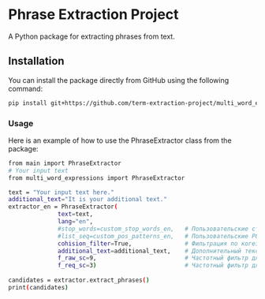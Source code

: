 # Phrase Extraction Project

A Python package for extracting phrases from text.

## Installation

You can install the package directly from GitHub using the following command:

```bash
pip install git+https://github.com/term-extraction-project/multi_word_expressions.git
```

### Usage

Here is an example of how to use the PhraseExtractor class from the package:

```bash
from main import PhraseExtractor
# Your input text
from multi_word_expressions import PhraseExtractor

text = "Your input text here."
additional_text="It is your additional text."
extractor_en = PhraseExtractor(
              text=text,
              lang="en",
              #stop_words=custom_stop_words_en,   # Пользовательские стоп-слова, по умолчанию установлены
              #list_seq=custom_pos_patterns_en,   # Пользовательские POS-шаблоны, по умолчанию установлены
              cohision_filter=True,               # Фильтрация по когезии
              additional_text=additional_text,    # Дополнительный текст (если требуется)
              f_raw_sc=9,                         # Частотный фильтр для сырого текста
              f_req_sc=3)                         # Частотный фильтр для отобранных кандидатов
          
candidates = extractor.extract_phrases()
print(candidates)
```
